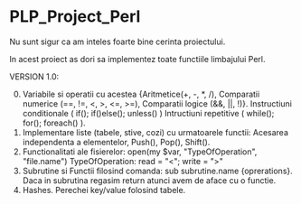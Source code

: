 # PLP_Project_Perl

Nu sunt sigur ca am inteles foarte bine cerinta proiectului.

In acest proiect as dori sa implementez toate functiile limbajului Perl.

VERSION 1.0:

0. Variabile si operatii cu acestea {Aritmetice(+, -, *, /), Comparatii numerice (==, !=, <, >, <=, >=), Comparatii logice (&&, ||, !)}. Instructiuni conditionale ( if(); if()else(); unless() ) Intructiuni repetitive ( while(); for(); foreach() ).
1. Implementare liste (tabele, stive, cozi) cu urmatoarele functii: Acesarea independenta a elementelor, Push(), Pop(), Shift().
2. Functionalitati ale fisierelor: open(my $var, "TypeOfOperation", "file.name") TypeOfOperation: read = "<"; write = ">"
3. Subrutine si Functii filosind comanda: sub subrutine.name {oprerations}. Daca in subrutina regasim return atunci avem de aface cu o functie.
4. Hashes. Perechei key/value folosind tabele.
